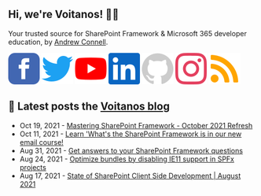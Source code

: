 ## Hi, we're Voitanos! 👋🏼

Your trusted source for SharePoint Framework & Microsoft 365 developer education, by [Andrew Connell](https://www.voitanos.io/pages/about-andrew).

[![](./../images/facebook.svg)](https://www.facebook.com/voitanos)
[![](./../images/twitter.svg)](https://twitter.com/voitanos)
[![](./../images/youtube.svg)](https://www.youtube.com/channel/UCXeym1FGW2uTlNjYqTCVo0g)
[![](./../images/linkedin.svg)](https://www.linkedin.com/company/voitanos-llc)
[![](./../images/github.svg)](https://github.com/voitanos)
[![](./../images/instagram.svg)](https://www.instagram.com/voitanos_llc)
[![](./../images/rss.svg)](https://www.voitanos.io/blog)

## 📙 Latest posts the [Voitanos blog](https://www.voitanos.io/blog)
<!-- VOITANOSBLOG-POST-LIST:START -->
- Oct 19, 2021 - [Mastering SharePoint Framework - October 2021 Refresh](https://www.voitanos.io/blog/mastering-sharepoint-framework-starter-bundle-refresh-october-2021/)
- Oct 11, 2021 - [Learn &#39;What&#39;s the SharePoint Framework is in our new email course!](https://www.voitanos.io/blog/now-available-email-course-explore-evaluate-sharepoint-framework/)
- Aug 31, 2021 - [Get answers to your SharePoint Framework questions](https://www.voitanos.io/blog/get-answers-sharepoint-framework-questions/)
- Aug 24, 2021 - [Optimize bundles by disabling IE11 support in SPFx projects](https://www.voitanos.io/blog/optimize-spfx-bundles-ditch-ie11-support/)
- Aug 17, 2021 - [State of SharePoint Client Side Development | August 2021](https://www.voitanos.io/blog/state-of-sharepoint-client-side-dev-2021-august/)<!-- VOITANOSBLOG-POST-LIST:END -->
